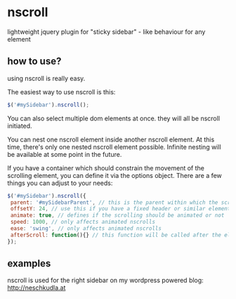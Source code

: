 nscroll
=======

lightweight jquery plugin for "sticky sidebar" - like behaviour for any element

how to use?
-------

using nscroll is really easy.

The easiest way to use nscroll is this:

 ```javascript
$('#mySidebar').nscroll();
 ```
 
You can also select multiple dom elements at once. they will all be nscroll initiated.

You can nest one nscroll element inside another nscroll element. At this time, there's only one nested nscroll element possible.
Infinite nesting will be available at some point in the future.
 
If you have a container which should constrain the movement of the scrolling element, you can define it via the options object.
There are a few things you can adjust to your needs:

 ```javascript
$('#mySidebar').nscroll({
  parent: '#mySidebarParent', // this is the parent within which the scrolling element...scrolls
  offsetY: 24, // use this if you have a fixed header or similar elements which are atop of your scrolling element
  animate: true, // defines if the scrolling should be animated or not
  speed: 1000, // only affects animated nscrolls
  ease: 'swing', // only affects animated nscrolls
  afterScroll: function(){} // this function will be called after the element reached its new position
});
 ```

 examples
 -------

 nscroll is used for the right sidebar on my wordpress powered blog: http://neschkudla.at